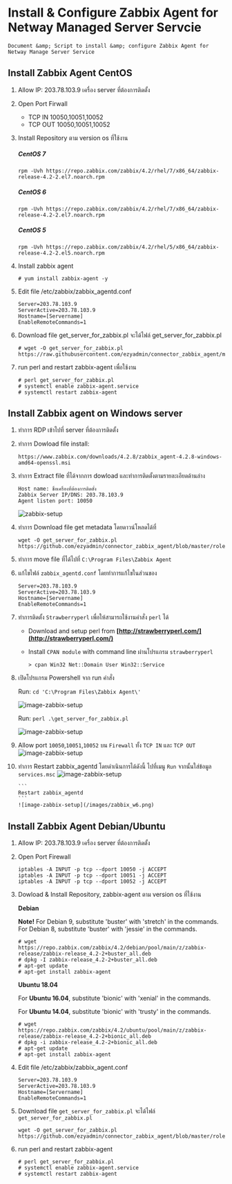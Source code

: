 # Install & Configure Zabbix Agent for Netway Managed Server Servcie

    Document &amp; Script to install &amp; configure Zabbix Agent for Netway Manage Server Service

## Install Zabbix Agent CentOS

1. Allow IP: 203.78.103.9 เครื่อง server ที่ต้องการติดตั้ง
2. Open Port Firwall

   - TCP IN 10050,10051,10052
   - TCP OUT 10050,10051,10052

3. Install Repository ตาม version os ที่ใช้งาน

   ##### CentOS 7

   ```
   rpm -Uvh https://repo.zabbix.com/zabbix/4.2/rhel/7/x86_64/zabbix-release-4.2-2.el7.noarch.rpm
   ```

   ##### CentOS 6

   ```
   rpm -Uvh https://repo.zabbix.com/zabbix/4.2/rhel/7/x86_64/zabbix-release-4.2-2.el7.noarch.rpm
   ```

   ##### CentOS 5

   ```
   rpm -Uvh https://repo.zabbix.com/zabbix/4.2/rhel/5/x86_64/zabbix-release-4.2-2.el5.noarch.rpm
   ```

4. Install zabbix agent
   ```
   # yum install zabbix-agent -y
   ```
5. Edit file /etc/zabbix/zabbix_agentd.conf
   ```
   Server=203.78.103.9
   ServerActive=203.78.103.9
   Hostname=[Servername]
   EnableRemoteCommands=1
   ```
6. Download file get_server_for_zabbix.pl จะได้ไฟล์ get_server_for_zabbix.pl
   ```
   # wget -O get_server_for_zabbix.pl https://raw.githubusercontent.com/ezyadmin/connector_zabbix_agent/main/roles/Install/files/get_server_for_zabbix.pl
   ```
7. run perl and restart zabbix-agent เพื่อใช้งาน
   ```
   # perl get_server_for_zabbix.pl
   # systemctl enable zabbix-agent.service
   # systemctl restart zabbix-agent
   ```

## Install Zabbix agent on Windows server

1.  ทำการ RDP เข้าไปที่ server ที่ต้องการติดตั้ง

2.  ทำการ Dowload file install:
    ```
    https://www.zabbix.com/downloads/4.2.8/zabbix_agent-4.2.8-windows-amd64-openssl.msi
    ```
3.  ทำการ Extract file ที่ได้จากการ dowload และทำการติดตั้งตามรายละเอียดด้านล่าง
    ```
    Host name: ชื่อเครื่องที่ต้องการติดตั้ง
    Zabbix Server IP/DNS: 203.78.103.9
    Agent listen port: 10050
    ```
    ![zabbix-setup](/images/zabbix_w1.png)
4.  ทำการ Download file get metadata โดยดาวน์โหลดได้ที่
    ```
    wget -O get_server_for_zabbix.pl https://github.com/ezyadmin/connector_zabbix_agent/blob/master/roles/Install/files/get_server_for_zabbix.pl
    ```
5.  ทำการ move file ที่ได้ไปที่ `C:\Program Files\Zabbix Agent`

6.  แก้ไขไฟล์ `zabbix_agentd.conf` โดยทำการแก้ไขในส่วนของ
    ```
    Server=203.78.103.9
    ServerActive=203.78.103.9
    Hostname=[Servername]
    EnableRemoteCommands=1
    ```
7.  ทำการติดตั้ง `Strawberryperl` เพื่อให้สามารถใช้งานคำสั่ง `perl` ได้

    - Download and setup perl from **[http://strawberryperl.com/](http://strawberryperl.com/)**

    - Install `CPAN module` with command line ผ่านโปรแกรม `strawberryperl`
      ```
      > cpan Win32 Net::Domain User Win32::Service
      ```

8.  เปิดโปรแกรม Powershell จาก run คำสั่ง

    Run: `cd 'C:\Program Files\Zabbix Agent\'`

    ![image-zabbix-setup](/images/zabbix_w2.png)

    Run: `perl .\get_server_for_zabbix.pl`

    ![image-zabbix-setup](/images/zabbix_w3.png)

9.  Allow port `10050`,`10051`,`10052` บน `Firewall` ทั้ง `TCP IN` และ `TCP OUT`
    ![image-zabbix-setup](/images/zabbix_w4.png)

10. ทำการ Restart zabbix_agentd โดยดำเนินการได้ดังนี้
    ไปที่เมนู `Run` จากนั้นใส่ข้อมูล `services.msc`
    ![image-zabbix-setup](/images/zabbix_w5.png)

        ```
        Restart zabbix_agentd
        ```
        ![image-zabbix-setup](/images/zabbix_w6.png)

## Install Zabbix Agent Debian/Ubuntu

1. Allow IP: 203.78.103.9 เครื่อง server ที่ต้องการติดตั้ง

2. Open Port Firewall
   ```
   iptables -A INPUT -p tcp --dport 10050 -j ACCEPT
   iptables -A INPUT -p tcp --dport 10051 -j ACCEPT
   iptables -A INPUT -p tcp --dport 10052 -j ACCEPT
   ```
3. Dowload & Install Repository, zabbix-agent ตาม version os ที่ใช้งาน

   **Debian**

   **Note!** For Debian 9, substitute 'buster' with 'stretch' in the commands. For Debian 8, substitute 'buster' with 'jessie' in the commands.

   ```
   # wget https://repo.zabbix.com/zabbix/4.2/debian/pool/main/z/zabbix-release/zabbix-release_4.2-2+buster_all.deb
   # dpkg -I zabbix-release_4.2-2+buster_all.deb
   # apt-get update
   # apt-get install zabbix-agent
   ```

   **Ubuntu 18.04**

   For **Ubuntu 16.04**, substitute 'bionic' with 'xenial' in the commands.

   For **Ubuntu 14.04**, substitute 'bionic' with 'trusty' in the commands.

   ```
   # wget https://repo.zabbix.com/zabbix/4.2/ubuntu/pool/main/z/zabbix-release/zabbix-release_4.2-2+bionic_all.deb
   # dpkg -i zabbix-release_4.2-2+bionic_all.deb
   # apt-get update
   # apt-get install zabbix-agent
   ```

4. Edit file /etc/zabbix/zabbix_agent.conf
   ```
   Server=203.78.103.9
   ServerActive=203.78.103.9
   Hostname=[Servername]
   EnableRemoteCommands=1
   ```
5. Download file `get_server_for_zabbix.pl` จะได้ไฟล์ `get_server_for_zabbix.pl`
   ```
   wget -O get_server_for_zabbix.pl https://github.com/ezyadmin/connector_zabbix_agent/blob/master/roles/Install/files/get_server_for_zabbix.pl
   ```
6. run perl and restart zabbix-agent
   ```
   # perl get_server_for_zabbix.pl
   # systemctl enable zabbix-agent.service
   # systemctl restart zabbix-agent
   ```
